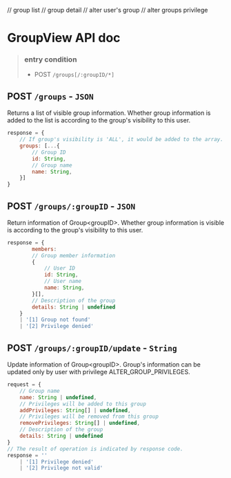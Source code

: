 // group list
// group detail
// alter user's group
// alter groups privilege
# GroupView API doc

> ### entry condition
> + POST `/groups[/:groupID/*]`

## POST `/groups` - `JSON`

Returns a list of visible group information.
Whether group information is added to the list is according to the group's visibility to this user.
```js
response = {
    // If group's visibility is 'ALL', it would be added to the array.
    groups: [...{
        // Group ID
        id: String,
        // Group name
        name: String,
    }]
}
```
## POST `/groups/:groupID` - `JSON`

Return information of Group&lt;groupID&gt;.
Whether group information is visible is according to the group's visibility to this user.
```js
response = {
        members: 
        // Group member information
        {
            // User ID
            id: String,
            // User name
            name: String,
        }[],
        // Description of the group
        details: String | undefined
    }
    | '[1] Group not found'
    | '[2] Privilege denied'
```

## POST `/groups/:groupID/update` - `String`

Update information of Group&lt;groupID&gt;.
Group's information can be updated only by user with privilege ALTER_GROUP_PRIVILEGES.
```js
request = {
	// Group name
	name: String | undefined,
	// Privileges will be added to this group
    addPrivileges: String[] | undefined,
    // Privileges will be removed from this group
    removePrivileges: String[] | undefined,
    // Description of the group
    details: String | undefined
}
// The result of operation is indicated by response code.
response = ''
	| '[1] Privilege denied'
	| '[2] Privilege not valid'
 
```